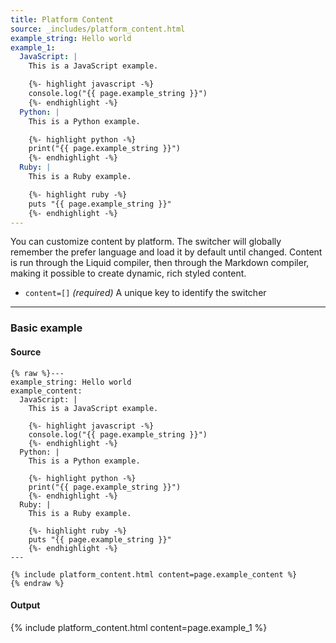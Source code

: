 ```yaml
---
title: Platform Content
source: _includes/platform_content.html
example_string: Hello world
example_1:
  JavaScript: |
    This is a JavaScript example.

    {%- highlight javascript -%}
    console.log("{{ page.example_string }}")
    {%- endhighlight -%}
  Python: |
    This is a Python example.

    {%- highlight python -%}
    print("{{ page.example_string }}")
    {%- endhighlight -%}
  Ruby: |
    This is a Ruby example.

    {%- highlight ruby -%}
    puts "{{ page.example_string }}"
    {%- endhighlight -%}
---
```


You can customize content by platform. The switcher will globally remember the prefer language and load it by default until changed. Content is run through the Liquid compiler, then through the Markdown compiler, making it possible to create dynamic, rich styled content.

- `content=[]` _(required)_ A unique key to identify the switcher

<hr>

### Basic example

#### Source

```liquid
{% raw %}---
example_string: Hello world
example_content:
  JavaScript: |
    This is a JavaScript example.

    {%- highlight javascript -%}
    console.log("{{ page.example_string }}")
    {%- endhighlight -%}
  Python: |
    This is a Python example.

    {%- highlight python -%}
    print("{{ page.example_string }}")
    {%- endhighlight -%}
  Ruby: |
    This is a Ruby example.

    {%- highlight ruby -%}
    puts "{{ page.example_string }}"
    {%- endhighlight -%}
---

{% include platform_content.html content=page.example_content %}
{% endraw %}
```

#### Output

<div class="p-3 mb-3 mb-md-5 border rounded">
{% include platform_content.html content=page.example_1 %}
</div>
